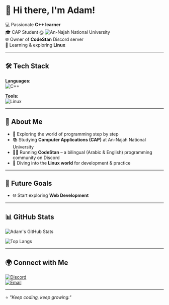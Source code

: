# 👋 Hi there, I'm Adam!  

💻 Passionate **C++ learner**  
🎓 CAP Student @ ![An-Najah National University](https://img.shields.io/badge/An-Najah%20NU-003366?style=for-the-badge&logo=university&logoColor=white)  
🌐 Owner of **CodeStan** Discord server  
🐧 Learning & exploring **Linux**  

---

## 🛠️ Tech Stack  

**Languages:**  
![C++](https://img.shields.io/badge/C++-00599C?style=for-the-badge&logo=cplusplus&logoColor=white)  

**Tools:**  
![Linux](https://img.shields.io/badge/Linux-FCC624?style=for-the-badge&logo=linux&logoColor=black)  

---

## 📌 About Me  
- 🚀 Exploring the world of programming step by step  
- 📚 Studying **Computer Applications (CAP)** at An-Najah National University  
- 👨‍💻 Running **CodeStan** – a bilingual (Arabic & English) programming community on Discord  
- 🐧 Diving into the **Linux world** for development & practice  

---

## 🎯 Future Goals  
- 🌐 Start exploring **Web Development**  

---

## 📊 GitHub Stats  
![Adam's GitHub Stats](https://github-readme-stats.vercel.app/api?username=adamsaa1300&show_icons=true&theme=radical)  

![Top Langs](https://github-readme-stats.vercel.app/api/top-langs/?username=adamsaa1300&layout=compact&theme=radical)  

---

## 🌍 Connect with Me  
[![Discord](https://img.shields.io/badge/Discord-5865F2?style=for-the-badge&logo=discord&logoColor=white)](https://discord.gg/4UcKmza59J)  
[![Email](https://img.shields.io/badge/Email-D14836?style=for-the-badge&logo=gmail&logoColor=white)](mailto:adamsaa1300@gmail.com)  

---
⭐️ *"Keep coding, keep growing."*
